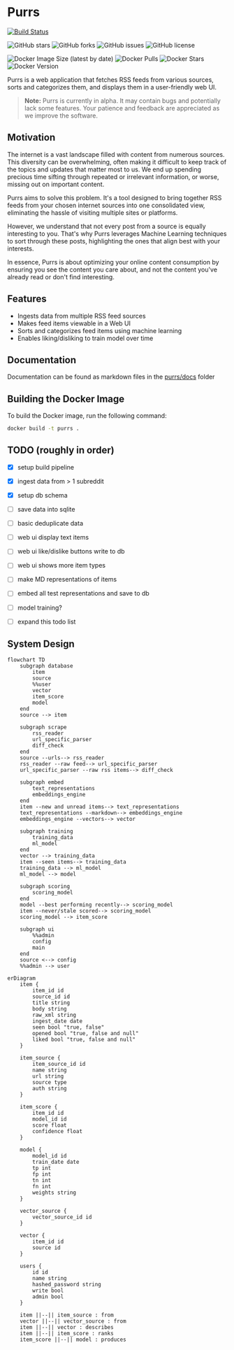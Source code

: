# Purrs

<!-- build status -->
[![Build Status](https://drone.doze.dev/api/badges/maxwell/purrs/status.svg)](https://drone.doze.dev/maxwell/purrs)

<!-- github repo badges -->
![GitHub stars](https://img.shields.io/github/stars/mullinmax/purrs)
![GitHub forks](https://img.shields.io/github/forks/mullinmax/purrs)
![GitHub issues](https://img.shields.io/github/issues/mullinmax/purrs)
![GitHub license](https://img.shields.io/github/license/mullinmax/purrs)

<!-- docker image badges -->
![Docker Image Size (latest by date)](https://img.shields.io/docker/image-size/mullinmax/purrs)
![Docker Pulls](https://img.shields.io/docker/pulls/mullinmax/purrs)
![Docker Stars](https://img.shields.io/docker/stars/mullinmax/purrs)
![Docker Version](https://img.shields.io/docker/v/mullinmax/purrs?label=latest&logo=Docker)





Purrs is a web application that fetches RSS feeds from various sources, sorts and categorizes them, and displays them in a user-friendly web UI.

> **Note:** Purrs is currently in alpha. It may contain bugs and potentially lack some features. Your patience and feedback are appreciated as we improve the software.

## Motivation

The internet is a vast landscape filled with content from numerous sources. This diversity can be overwhelming, often making it difficult to keep track of the topics and updates that matter most to us. We end up spending precious time sifting through repeated or irrelevant information, or worse, missing out on important content.

Purrs aims to solve this problem. It's a tool designed to bring together RSS feeds from your chosen internet sources into one consolidated view, eliminating the hassle of visiting multiple sites or platforms.

However, we understand that not every post from a source is equally interesting to you. That's why Purrs leverages Machine Learning techniques to sort through these posts, highlighting the ones that align best with your interests.

In essence, Purrs is about optimizing your online content consumption by ensuring you see the content you care about, and not the content you've already read or don't find interesting.

## Features

- Ingests data from multiple RSS feed sources
- Makes feed items viewable in a Web UI
- Sorts and categorizes feed items using machine learning
- Enables liking/disliking to train model over time

## Documentation

Documentation can be found as markdown files in the [purrs/docs](./docs) folder

## Building the Docker Image

To build the Docker image, run the following command:

```bash
docker build -t purrs .
```

## TODO (roughly in order)

 - [x] setup build pipeline
 - [x] ingest data from > 1 subreddit
 - [x] setup db schema
 - [ ] save data into sqlite
 - [ ] basic deduplicate data
 - [ ] web ui display text items
 - [ ] web ui like/dislike buttons write to db
 - [ ] web ui shows more item types
 - [ ] make MD representations of items
 - [ ] embed all test representations and save to db
 - [ ] model training?
 - [ ] expand this todo list


## System Design
<!-- non-mvp material commented out -->
```mermaid
flowchart TD
    subgraph database
        item
        source
        %%user
        vector
        item_score
        model
    end
    source --> item

    subgraph scrape
        rss_reader
        url_specific_parser
        diff_check
    end
    source --urls--> rss_reader
    rss_reader --raw feed--> url_specific_parser
    url_specific_parser --raw rss items--> diff_check

    subgraph embed
        text_representations
        embeddings_engine
    end
    item --new and unread items--> text_representations
    text_representations --markdown--> embeddings_engine
    embeddings_engine --vectors--> vector

    subgraph training
        training_data
        ml_model
    end
    vector --> training_data
    item --seen items--> training_data
    training_data --> ml_model
    ml_model --> model

    subgraph scoring
        scoring_model
    end
    model --best performing recently--> scoring_model
    item --never/stale scored--> scoring_model
    scoring_model --> item_score

    subgraph ui
        %%admin
        config
        main
    end
    source <--> config
    %%admin --> user
```


```mermaid
erDiagram
    item {
        item_id id
        source_id id
        title string
        body string
        raw_xml string
        ingest_date date
        seen bool "true, false"
        opened bool "true, false and null"
        liked bool "true, false and null"
    }

    item_source {
        item_source_id id
        name string
        url string
        source type
        auth string
    }

    item_score {
        item_id id
        model_id id
        score float
        confidence float
    }

    model {
        model_id id
        train_date date
        tp int
        fp int
        tn int
        fn int
        weights string
    }

    vector_source {
        vector_source_id id
    }

    vector {
        item_id id
        source id
    }

    users {
        id id
        name string
        hashed_password string
        write bool
        admin bool
    }

    item ||--|| item_source : from
    vector ||--|| vector_source : from
    item ||--|| vector : describes
    item ||--|| item_score : ranks
    item_score ||--|| model : produces
``` 